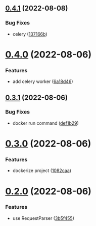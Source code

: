 ## [0.4.1](https://github.com/ghorbani-mohammad/preparing-4/compare/v0.4.0...v0.4.1) (2022-08-08)


### Bug Fixes

* celery ([137166b](https://github.com/ghorbani-mohammad/preparing-4/commit/137166b3e38f20fa02805cba1c1c1fdd1e39511e))



# [0.4.0](https://github.com/ghorbani-mohammad/preparing-4/compare/v0.3.1...v0.4.0) (2022-08-06)


### Features

* add celery worker ([6a18d46](https://github.com/ghorbani-mohammad/preparing-4/commit/6a18d461bd6558491a5411230f65d4fc0cb4b51b))



## [0.3.1](https://github.com/ghorbani-mohammad/preparing-4/compare/v0.3.0...v0.3.1) (2022-08-06)


### Bug Fixes

* docker run command ([def1b29](https://github.com/ghorbani-mohammad/preparing-4/commit/def1b2930ed640ee2675c34d105fdd9a25c53b99))



# [0.3.0](https://github.com/ghorbani-mohammad/preparing-4/compare/v0.2.0...v0.3.0) (2022-08-06)


### Features

* dockerize project ([1082caa](https://github.com/ghorbani-mohammad/preparing-4/commit/1082caa00f00a6b111e2e620809aa35c474aad10))



# [0.2.0](https://github.com/ghorbani-mohammad/preparing-4/compare/v0.1.0...v0.2.0) (2022-08-06)


### Features

* use RequestParser ([3b5f455](https://github.com/ghorbani-mohammad/preparing-4/commit/3b5f455eb07b2a0229af05b3cda2285bd9911d44))



